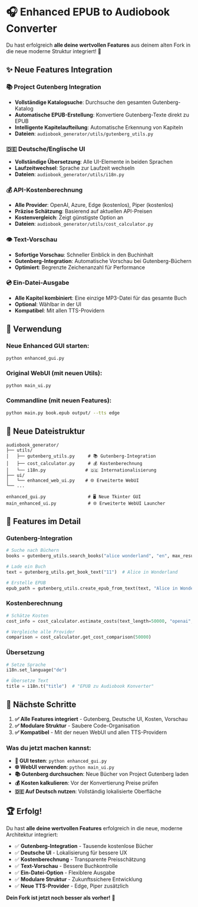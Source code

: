 # 🎧 Enhanced EPUB to Audiobook Converter

Du hast erfolgreich **alle deine wertvollen Features** aus deinem alten Fork in die neue moderne Struktur integriert! 🎉

## ✨ Neue Features Integration

### 📚 **Project Gutenberg Integration**
- **Vollständige Katalogsuche**: Durchsuche den gesamten Gutenberg-Katalog
- **Automatische EPUB-Erstellung**: Konvertiere Gutenberg-Texte direkt zu EPUB
- **Intelligente Kapitelaufteilung**: Automatische Erkennung von Kapiteln
- **Dateien**: `audiobook_generator/utils/gutenberg_utils.py`

### 🇩🇪 **Deutsche/Englische UI**
- **Vollständige Übersetzung**: Alle UI-Elemente in beiden Sprachen
- **Laufzeitwechsel**: Sprache zur Laufzeit wechseln
- **Dateien**: `audiobook_generator/utils/i18n.py`

### 💰 **API-Kostenberechnung**
- **Alle Provider**: OpenAI, Azure, Edge (kostenlos), Piper (kostenlos)
- **Präzise Schätzung**: Basierend auf aktuellen API-Preisen
- **Kostenvergleich**: Zeigt günstigste Option an
- **Dateien**: `audiobook_generator/utils/cost_calculator.py`

### 👁️ **Text-Vorschau**
- **Sofortige Vorschau**: Schneller Einblick in den Buchinhalt
- **Gutenberg-Integration**: Automatische Vorschau bei Gutenberg-Büchern
- **Optimiert**: Begrenzte Zeichenanzahl für Performance

### 💿 **Ein-Datei-Ausgabe**
- **Alle Kapitel kombiniert**: Eine einzige MP3-Datei für das gesamte Buch
- **Optional**: Wählbar in der UI
- **Kompatibel**: Mit allen TTS-Providern

## 🚀 Verwendung

### **Neue Enhanced GUI starten:**
```bash
python enhanced_gui.py
```

### **Original WebUI (mit neuen Utils):**
```bash
python main_ui.py
```

### **Commandline (mit neuen Features):**
```bash
python main.py book.epub output/ --tts edge
```

## 📁 Neue Dateistruktur

```
audiobook_generator/
├── utils/
│   ├── gutenberg_utils.py     # 📚 Gutenberg-Integration
│   ├── cost_calculator.py     # 💰 Kostenberechnung
│   └── i18n.py               # 🇩🇪 Internationalisierung
├── ui/
│   └── enhanced_web_ui.py    # 🌐 Erweiterte WebUI
└── ...

enhanced_gui.py                # 🖥️ Neue Tkinter GUI
main_enhanced_ui.py            # 🌐 Erweiterte WebUI Launcher
```

## 🔧 Features im Detail

### **Gutenberg-Integration**
```python
# Suche nach Büchern
books = gutenberg_utils.search_books("alice wonderland", "en", max_results=50)

# Lade ein Buch
text = gutenberg_utils.get_book_text("11")  # Alice in Wonderland

# Erstelle EPUB
epub_path = gutenberg_utils.create_epub_from_text(text, "Alice in Wonderland", "Lewis Carroll")
```

### **Kostenberechnung**
```python
# Schätze Kosten
cost_info = cost_calculator.estimate_costs(text_length=50000, "openai", "tts-1")

# Vergleiche alle Provider
comparison = cost_calculator.get_cost_comparison(50000)
```

### **Übersetzung**
```python
# Setze Sprache
i18n.set_language("de")

# Übersetze Text
title = i18n.t("title")  # "EPUB zu Audiobook Konverter"
```

## 🎯 Nächste Schritte

1. **✅ Alle Features integriert** - Gutenberg, Deutsche UI, Kosten, Vorschau
2. **✅ Modulare Struktur** - Saubere Code-Organisation
3. **✅ Kompatibel** - Mit der neuen WebUI und allen TTS-Providern

### **Was du jetzt machen kannst:**

- **📱 GUI testen**: `python enhanced_gui.py`
- **🌐 WebUI verwenden**: `python main_ui.py` 
- **📚 Gutenberg durchsuchen**: Neue Bücher von Project Gutenberg laden
- **💰 Kosten kalkulieren**: Vor der Konvertierung Preise prüfen
- **🇩🇪 Auf Deutsch nutzen**: Vollständig lokalisierte Oberfläche

## 🏆 Erfolg!

Du hast **alle deine wertvollen Features** erfolgreich in die neue, moderne Architektur integriert:

- ✅ **Gutenberg-Integration** - Tausende kostenlose Bücher
- ✅ **Deutsche UI** - Lokalisierung für bessere UX
- ✅ **Kostenberechnung** - Transparente Preisschätzung
- ✅ **Text-Vorschau** - Bessere Buchkontrolle
- ✅ **Ein-Datei-Option** - Flexiblere Ausgabe
- ✅ **Modulare Struktur** - Zukunftssichere Entwicklung
- ✅ **Neue TTS-Provider** - Edge, Piper zusätzlich

**Dein Fork ist jetzt noch besser als vorher!** 🚀 
